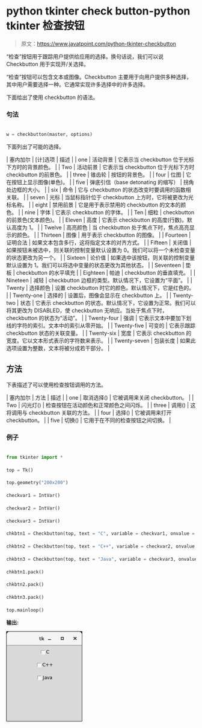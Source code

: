 # python tkinter check button-python tkinter 检查按钮

> 原文：<https://www.javatpoint.com/python-tkinter-checkbutton>

“检查”按钮用于跟踪用户提供给应用的选择。换句话说，我们可以说 Checkbutton 用于实现开/关选择。

“检查”按钮可以包含文本或图像。Checkbutton 主要用于向用户提供多种选择，其中用户需要选择一种。它通常实现许多选择中的许多选择。

下面给出了使用 checkbutton 的语法。

### 句法

```py

w = checkbutton(master, options)

```

下面列出了可能的选择。

| 塞内加尔 | [计]选项 | 描述 |
| one | 活动背景 | 它表示当 checkbutton 位于光标下方时的背景颜色。 |
| Two | 活动前景 | 它表示当 checkbutton 位于光标下方时 checkbutton 的前景色。 |
| three | 锥齿轮 | 按钮的背景色。 |
| four | 位图 | 它在按钮上显示图像(单色)。 |
| five | 弹底引信（base detonating 的缩写） | 拐角处边框的大小。 |
| six | 命令 | 它与 checkbutton 的状态改变时要调用的函数相关联。 |
| seven | 光标 | 当鼠标指针位于 checkbutton 上方时，它将被更改为光标名称。 |
| eight | 禁用前景 | 它是用于表示禁用的 checkbutton 的文本的颜色。 |
| nine | 字体 | 它表示 checkbutton 的字体。 |
| Ten | 细粒 | checkbutton 的前景色(文本颜色)。 |
| Eleven | 高度 | 它表示 checkbutton 的高度(行数)。默认高度为 1。 |
| Twelve | 高亮颜色 | 当 checkbutton 处于焦点下时，焦点高亮显示的颜色。 |
| Thirteen | 图像 | 用于表示 checkbutton 的图像。 |
| Fourteen | 证明合法 | 如果文本包含多行，这将指定文本的对齐方式。 |
| Fifteen | 关闭值 | 如果按钮未被选中，则关联的控制变量默认设置为 0。我们可以将一个未检查变量的状态更改为另一个。 |
| Sixteen | 论价值 | 如果选中该按钮，则关联的控制变量默认设置为 1。我们可以将选中变量的状态更改为其他状态。 |
| Seventeen | 垫板 | checkbutton 的水平填充 |
| Eighteen | 帕迪 | checkbutton 的垂直填充。 |
| Nineteen | 减轻 | checkbutton 边框的类型。默认情况下，它设置为“平面”。 |
| Twenty | 选择颜色 | 设置 checkbutton 时它的颜色。默认情况下，它是红色的。 |
| Twenty-one | 选择的 | 设置后，图像会显示在 checkbutton 上。 |
| Twenty-two | 状态 | 它表示 checkbutton 的状态。默认情况下，它设置为正常。我们可以将其更改为 DISABLED，使 checkbutton 无响应。当处于焦点下时，checkbutton 的状态为“活动”。 |
| Twenty-four | 强调 | 它表示文本中要加下划线的字符的索引。文本中的索引从零开始。 |
| Twenty-five | 可变的 | 它表示跟踪 checkbutton 状态的关联变量。 |
| Twenty-six | 宽度 | 它表示 checkbutton 的宽度。它以文本形式表示的字符数来表示。 |
| Twenty-seven | 包装长度 | 如果此选项设置为整数，文本将被分成若干部分。 |

## 方法

下表描述了可以使用检查按钮调用的方法。

| 塞内加尔 | 方法 | 描述 |
| one | 取消选择() | 它被调用来关闭 checkbutton。 |
| Two | 闪光灯() | 检查按钮在活动颜色和正常颜色之间闪烁。 |
| three | 调用() | 这将调用与 checkbutton 关联的方法。 |
| four | 选择() | 它被调用来打开 checkbutton。 |
| five | 切换() | 它用于在不同的检查按钮之间切换。 |

### 例子

```py

from tkinter import * 

top = Tk()

top.geometry("200x200")

checkvar1 = IntVar()

checkvar2 = IntVar()

checkvar3 = IntVar()

chkbtn1 = Checkbutton(top, text = "C", variable = checkvar1, onvalue = 1, offvalue = 0, height = 2, width = 10)

chkbtn2 = Checkbutton(top, text = "C++", variable = checkvar2, onvalue = 1, offvalue = 0, height = 2, width = 10)

chkbtn3 = Checkbutton(top, text = "Java", variable = checkvar3, onvalue = 1, offvalue = 0, height = 2, width = 10)

chkbtn1.pack()

chkbtn2.pack()

chkbtn3.pack()

top.mainloop()

```

**输出:**

![Python Tkinter Checkbutton](img/cc9d8e38daf60c78b69b950d98812858.png)
